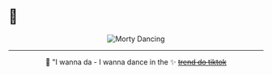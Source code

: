 # 🎵

<div align="center">

![Morty Dancing](https://giphy.com/gifs/rick-and-morty-dance-e6tJpLvjY8jXa)

---
🤯
"I wanna da - I wanna dance in the ✨
~~<u>trend do tiktok</u>~~

</div>
